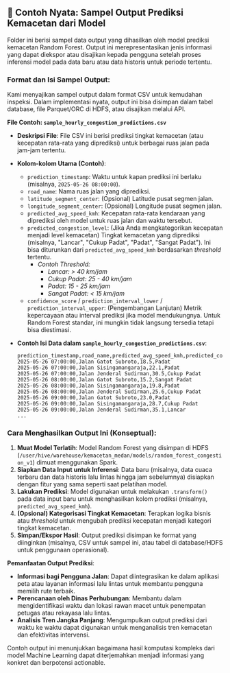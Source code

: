 ## 🎯 Contoh Nyata: Sampel Output Prediksi Kemacetan dari Model

Folder ini berisi sampel data output yang dihasilkan oleh model prediksi kemacetan Random Forest. Output ini merepresentasikan jenis informasi yang dapat diekspor atau disajikan kepada pengguna setelah proses inferensi model pada data baru atau data historis untuk periode tertentu.

### Format dan Isi Sampel Output:

Kami menyajikan sampel output dalam format CSV untuk kemudahan inspeksi. Dalam implementasi nyata, output ini bisa disimpan dalam tabel database, file Parquet/ORC di HDFS, atau disajikan melalui API.

**File Contoh: `sample_hourly_congestion_predictions.csv`**

* **Deskripsi File**: File CSV ini berisi prediksi tingkat kemacetan (atau kecepatan rata-rata yang diprediksi) untuk berbagai ruas jalan pada jam-jam tertentu.
* **Kolom-kolom Utama (Contoh)**:
    * `prediction_timestamp`: Waktu untuk kapan prediksi ini berlaku (misalnya, `2025-05-26 08:00:00`).
    * `road_name`: Nama ruas jalan yang diprediksi.
    * `latitude_segment_center`: (Opsional) Latitude pusat segmen jalan.
    * `longitude_segment_center`: (Opsional) Longitude pusat segmen jalan.
    * `predicted_avg_speed_kmh`: Kecepatan rata-rata kendaraan yang diprediksi oleh model untuk ruas jalan dan waktu tersebut.
    * `predicted_congestion_level`: (Jika Anda mengkategorikan kecepatan menjadi level kemacetan) Tingkat kemacetan yang diprediksi (misalnya, "Lancar", "Cukup Padat", "Padat", "Sangat Padat"). Ini bisa diturunkan dari `predicted_avg_speed_kmh` berdasarkan *threshold* tertentu.
        * *Contoh Threshold:*
            * *Lancar: > 40 km/jam*
            * *Cukup Padat: 25 - 40 km/jam*
            * *Padat: 15 - 25 km/jam*
            * *Sangat Padat: < 15 km/jam*
    * `confidence_score` / `prediction_interval_lower` / `prediction_interval_upper`: (Pengembangan Lanjutan) Metrik kepercayaan atau interval prediksi jika model mendukungnya. Untuk Random Forest standar, ini mungkin tidak langsung tersedia tetapi bisa diestimasi.

* **Contoh Isi Data dalam `sample_hourly_congestion_predictions.csv`**:
    ```csv
    prediction_timestamp,road_name,predicted_avg_speed_kmh,predicted_congestion_level
    2025-05-26 07:00:00,Jalan Gatot Subroto,18.5,Padat
    2025-05-26 07:00:00,Jalan Sisingamangaraja,22.1,Padat
    2025-05-26 07:00:00,Jalan Jenderal Sudirman,30.5,Cukup Padat
    2025-05-26 08:00:00,Jalan Gatot Subroto,15.2,Sangat Padat
    2025-05-26 08:00:00,Jalan Sisingamangaraja,19.8,Padat
    2025-05-26 08:00:00,Jalan Jenderal Sudirman,25.6,Cukup Padat
    2025-05-26 09:00:00,Jalan Gatot Subroto,23.0,Padat
    2025-05-26 09:00:00,Jalan Sisingamangaraja,28.7,Cukup Padat
    2025-05-26 09:00:00,Jalan Jenderal Sudirman,35.1,Lancar
    ...
    ```

### Cara Menghasilkan Output Ini (Konseptual):

1.  **Muat Model Terlatih**: Model Random Forest yang disimpan di HDFS (`/user/hive/warehouse/kemacetan_medan/models/random_forest_congestion_v1`) dimuat menggunakan Spark.
2.  **Siapkan Data Input untuk Inferensi**: Data baru (misalnya, data cuaca terbaru dan data historis lalu lintas hingga jam sebelumnya) disiapkan dengan fitur yang sama seperti saat pelatihan model.
3.  **Lakukan Prediksi**: Model digunakan untuk melakukan `.transform()` pada data input baru untuk menghasilkan kolom prediksi (misalnya, `predicted_avg_speed_kmh`).
4.  **(Opsional) Kategorisasi Tingkat Kemacetan**: Terapkan logika bisnis atau *threshold* untuk mengubah prediksi kecepatan menjadi kategori tingkat kemacetan.
5.  **Simpan/Ekspor Hasil**: Output prediksi disimpan ke format yang diinginkan (misalnya, CSV untuk sampel ini, atau tabel di database/HDFS untuk penggunaan operasional).

**Pemanfaatan Output Prediksi**:
* **Informasi bagi Pengguna Jalan**: Dapat diintegrasikan ke dalam aplikasi peta atau layanan informasi lalu lintas untuk membantu pengguna memilih rute terbaik.
* **Perencanaan oleh Dinas Perhubungan**: Membantu dalam mengidentifikasi waktu dan lokasi rawan macet untuk penempatan petugas atau rekayasa lalu lintas.
* **Analisis Tren Jangka Panjang**: Mengumpulkan output prediksi dari waktu ke waktu dapat digunakan untuk menganalisis tren kemacetan dan efektivitas intervensi.

Contoh output ini menunjukkan bagaimana hasil komputasi kompleks dari model Machine Learning dapat diterjemahkan menjadi informasi yang konkret dan berpotensi actionable.